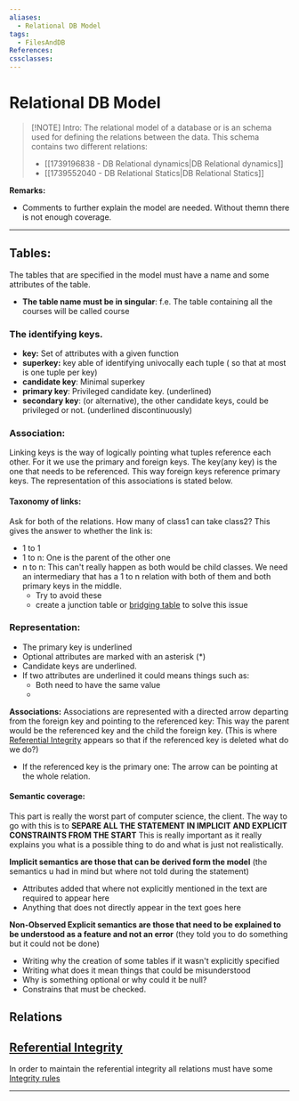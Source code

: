 ```yaml
---
aliases:
  - Relational DB Model
tags:
  - FilesAndDB
References: 
cssclasses:
---
```

# Relational DB Model

> [!NOTE] Intro: 
> The relational model of a database or is an schema used for defining the relations between the data. This schema contains two different relations: 
> + [[1739196838 - DB Relational dynamics|DB Relational dynamics]]
> + [[1739552040 - DB Relational Statics|DB Relational Statics]]

**Remarks:**
+ Comments to further explain the model are needed. Without themn there is not enough coverage. 


--- 


## Tables: 
The tables that are specified in the model must have a name and some attributes of the table. 
+ **The table name must be in singular**: f.e. The table containing all the courses will be called course
### The identifying keys. 
+ **key:** Set of attributes with a given function 
+ **superkey:** key able of identifying univocally each tuple ( so that at most is one tuple per key)
+ **candidate key**: Minimal superkey
+ **primary key**: Privileged candidate key. (underlined)
+ **secondary key**: (or alternative), the other candidate keys, could be privileged or not. (underlined discontinuously)
### Association: 
Linking keys is the way of logically pointing what tuples reference each other. For it we use the primary and foreign keys. The  key(any key) is the one that needs to be referenced. This way foreign keys reference primary keys. 
The representation of this associations is stated below. 
#### Taxonomy of links: 
Ask for both of the relations. How many of class1 can take class2? This gives the answer to whether the link is: 
+ 1 to 1
+ 1 to n: One is the parent of the other one
+ n to n: This can't really happen as both would be child classes. We need an intermediary that has a 1 to n relation with both of them and both primary keys in the middle. 
	+ Try to avoid these
	+ create a junction table or [bridging table](bridging%20table.md) to solve this issue
	


### Representation: 
+ The primary key is underlined
+ Optional attributes are marked with an asterisk (*)
+ Candidate keys are underlined.
+ If two attributes are underlined it could means things such as: 
	+ Both need to have the same value 
	+ 
**Associations:**
Associations are represented with a directed arrow departing from the foreign key and pointing to the referenced key: This way the parent would be the referenced key and the child the foreign key. (This is where [Referential Integrity](Referential%20Integrity.md) appears so that if the referenced key is deleted what do we do?)
+ If the referenced key is the primary one: The arrow can be pointing at the whole relation. 
#### Semantic coverage: 
This part is really the worst part of computer science, the client. The way to go with this is to **SEPARE ALL THE STATEMENT IN IMPLICIT AND EXPLICIT CONSTRAINTS FROM THE START**
This is really important as it really explains you what is a possible thing to do and what is just not realistically.


**Implicit semantics are those that can be derived form the model**
(the semantics u had in mind but where not told during the statement)
+ Attributes added that where not explicitly mentioned in the text are required to appear here
+ Anything that does not directly appear in the text goes here

**Non-Observed Explicit semantics are those that need to be explained to be understood as a feature and not an error**
(they told you to do something but it could not be done)


+ Writing why the creation of some tables if it wasn't explicitly specified
+ Writing what does it mean things that could be misunderstood
+ Why is something optional or why could it be null? 
+ Constrains that must be checked.



## Relations

## [Referential Integrity](Referential%20Integrity.md)
In order to maintain the referential integrity all relations must have some  [Integrity rules](Integrity%20rules.md) 
***